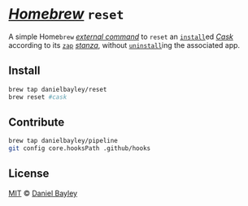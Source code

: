 _[Homebrew]_ `reset`
===================
A simple Home`brew` _[external command]_ to `reset` an [`install`]ed _[Cask]_ according to its [`zap`] _[stanza]_, without [`uninstall`]ing the associated app.

Install
-------
~~~ sh
brew tap danielbayley/reset
brew reset #cask
~~~

Contribute
----------
~~~ sh
brew tap danielbayley/pipeline
git config core.hooksPath .github/hooks
~~~

License
-------
[MIT] © [Daniel Bayley]

[MIT]:                LICENSE.md
[Daniel Bayley]:      https://github.com/danielbayley

[homebrew]:           https://brew.sh
[tap]:                https://docs.brew.sh/Taps
[external command]:   https://docs.brew.sh/External-Commands
[cask]:               https://docs.brew.sh/Cask-Cookbook
[stanza]:             https://docs.brew.sh/Cask-Cookbook#stanzas
[`install`]:          https://docs.brew.sh/Cask-Cookbook#stanza-installer
[`uninstall`]:        https://docs.brew.sh/Cask-Cookbook#stanza-uninstall
[`zap`]:              https://docs.brew.sh/Cask-Cookbook#stanza-zap
